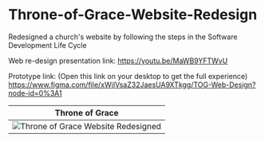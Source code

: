 # Throne-of-Grace-Website-Redesign
Redesigned a church's website by following the steps in the Software Development Life Cycle

Web re-design presentation link: https://youtu.be/MaWB9YFTWvU

Prototype link: (Open this link on your desktop to get the full experience)
https://www.figma.com/file/xWjIVsaZ32JaesUA9XTkgg/TOG-Web-Design?node-id=0%3A1

| Throne of Grace |
| :------------: |
| ![Throne of Grace Website Redesigned](Iphone_Prototype_Screenshots/Home.png) |

